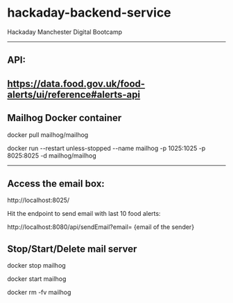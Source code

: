 # hackaday-backend-service
Hackaday Manchester Digital Bootcamp

---
## API:

https://data.food.gov.uk/food-alerts/ui/reference#alerts-api
---

## Mailhog Docker container 

docker pull mailhog/mailhog

docker run --restart unless-stopped --name mailhog -p 1025:1025 -p 8025:8025 -d mailhog/mailhog

---

## Access the email box:

http://localhost:8025/

Hit the endpoint to send email with last 10 food alerts:

http://localhost:8080/api/sendEmail?email= {email of the sender}


## Stop/Start/Delete mail server

docker stop mailhog

docker start mailhog

docker rm -fv mailhog

